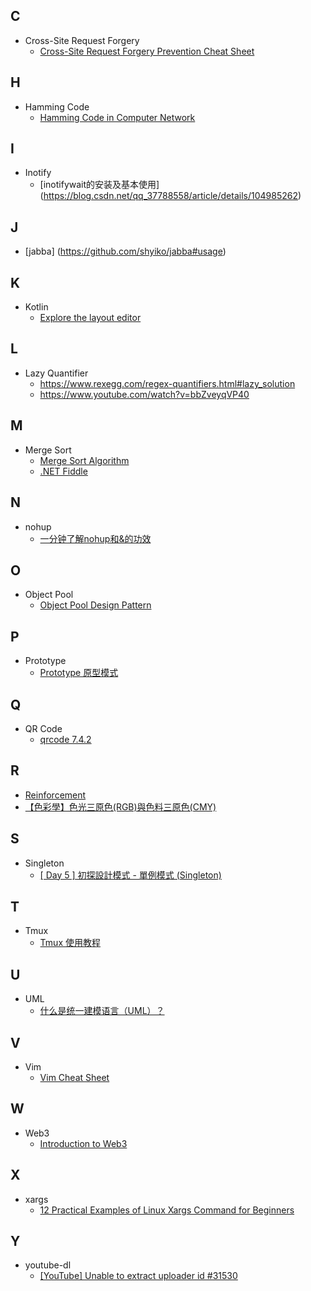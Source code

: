## C
* Cross-Site Request Forgery
  - [Cross-Site Request Forgery Prevention Cheat Sheet](https://cheatsheetseries.owasp.org/cheatsheets/Cross-Site_Request_Forgery_Prevention_Cheat_Sheet.html#cross-site-request-forgery-prevention-cheat-sheet)
## H
* Hamming Code
    - [Hamming Code in Computer Network](https://www.geeksforgeeks.org/hamming-code-in-computer-network/)

## I
* Inotify
    - [inotifywait的安装及基本使用] (https://blog.csdn.net/qq_37788558/article/details/104985262)

## J
* [jabba] (https://github.com/shyiko/jabba#usage)

## K
* Kotlin
    - [Explore the layout editor](https://developer.android.com/codelabs/build-your-first-android-app-kotlin#3)

## L
* Lazy Quantifier
    - https://www.rexegg.com/regex-quantifiers.html#lazy_solution
    - https://www.youtube.com/watch?v=bbZveyqVP40

## M
* Merge Sort
    - [Merge Sort Algorithm](https://www.geeksforgeeks.org/merge-sort/)
    - [.NET Fiddle](https://dotnetfiddle.net/IzReip)

## N
* nohup
  - [一分钟了解nohup和&的功效](https://blog.csdn.net/hl449006540/article/details/80216061)

## O
* Object Pool
    - [Object Pool Design Pattern](https://sourcemaking.com/design_patterns/object_pool)

## P
* Prototype
    - [Prototype 原型模式](https://ithelp.ithome.com.tw/articles/10221129)

## Q
* QR Code
    - [qrcode 7.4.2](https://pypi.org/project/qrcode/)

## R
* [Reinforcement](https://en.wikipedia.org/wiki/Reinforcement)
* [【色彩學】色光三原色(RGB)與色料三原色(CMY)](https://www.gameislearning.url.tw/article_content.php?getb=5&foog=9998)

## S
* Singleton
  - [[ Day 5 ] 初探設計模式 - 單例模式 (Singleton)](https://ithelp.ithome.com.tw/articles/10203092)

## T
* Tmux
    - [Tmux 使用教程](https://www.ruanyifeng.com/blog/2019/10/tmux.html)

## U
* UML
  - [什么是统一建模语言（UML）？](https://www.visual-paradigm.com/cn/guide/uml-unified-modeling-language/what-is-uml/)

## V
* Vim
  - [Vim Cheat Sheet](https://vim.rtorr.com/)

## W
* Web3
  - [Introduction to Web3](https://ethereum.org/en/web3/)

## X
* xargs
  - [12 Practical Examples of Linux Xargs Command for Beginners](https://www.tecmint.com/xargs-command-examples/) 

## Y
* youtube-dl
    - [[YouTube] Unable to extract uploader id #31530](https://github.com/ytdl-org/youtube-dl/issues/31530)